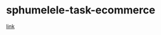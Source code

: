 # sphumelele-task-ecommerce
[link](https://the-digitalacademy.github.io/sphumelele-task-ecommerce/)

